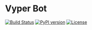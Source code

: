 # Vyper Bot

[![Build Status](https://travis-ci.com/CrispyBacon1999/vyper.svg?branch=master)](https://travis-ci.com/CrispyBacon1999/vyper)
[![PyPI version](https://badge.fury.io/py/vyper-bot.svg)](https://badge.fury.io/py/vyper-bot)
[![License](https://img.shields.io/github/license/CrispyBacon1999/vyper.svg)](#)
